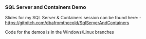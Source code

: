 ### SQL Server and Containers Demo

Slides for my SQL Server & Containers session can be found here: -
https://gitpitch.com/dbafromthecold/SqlServerAndContainers

Code for the demos is in the Windows/Linux branches
